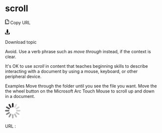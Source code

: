 # scroll

![Copy URL](media/scroll/Copy.png)
Copy URL

![Download](media/scroll/Download.png)

Download topic

Avoid. Use a verb phrase such as *move through* instead, if the context is clear.

It's OK to use *scroll*
in content that teaches beginning skills to describe
interacting with a document by using a mouse,
keyboard, or other peripheral device.

Examples
Move through the folder until you see the file you want.
Move the the wheel button on the Microsoft Arc Touch Mouse to scroll up and down in a document.

![In progress](media/scroll/activity-large.gif)

URL :
